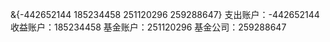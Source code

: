 &{-442652144 185234458 251120296 259288647}
支出账户：-442652144
收益账户：185234458
基金账户：251120296
基金公司：259288647
